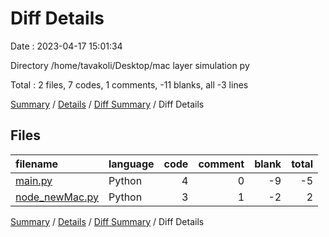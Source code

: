 # Diff Details

Date : 2023-04-17 15:01:34

Directory /home/tavakoli/Desktop/mac layer simulation py

Total : 2 files,  7 codes, 1 comments, -11 blanks, all -3 lines

[Summary](results.md) / [Details](details.md) / [Diff Summary](diff.md) / Diff Details

## Files
| filename | language | code | comment | blank | total |
| :--- | :--- | ---: | ---: | ---: | ---: |
| [main.py](/main.py) | Python | 4 | 0 | -9 | -5 |
| [node_newMac.py](/node_newMac.py) | Python | 3 | 1 | -2 | 2 |

[Summary](results.md) / [Details](details.md) / [Diff Summary](diff.md) / Diff Details